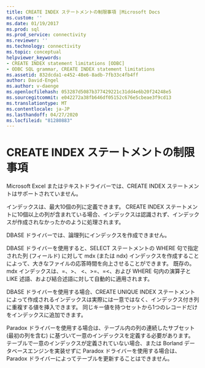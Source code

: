 ```yaml
---
title: CREATE INDEX ステートメントの制限事項 |Microsoft Docs
ms.custom: ''
ms.date: 01/19/2017
ms.prod: sql
ms.prod_service: connectivity
ms.reviewer: ''
ms.technology: connectivity
ms.topic: conceptual
helpviewer_keywords:
- CREATE INDEX statement limitations [ODBC]
- ODBC SQL grammar, CREATE INDEX statement limitations
ms.assetid: 832dcda1-e452-48e6-8adb-7fb33c4fb4ff
author: David-Engel
ms.author: v-daenge
ms.openlocfilehash: 053287d5087b377429221c31dd4e6b20f24248e5
ms.sourcegitcommit: e042272a38fb646df05152c676e5cbeae3f9cd13
ms.translationtype: MT
ms.contentlocale: ja-JP
ms.lasthandoff: 04/27/2020
ms.locfileid: "81280883"
---
```

# <a name="create-index-statement-limitations"></a>CREATE INDEX ステートメントの制限事項
Microsoft Excel またはテキストドライバーでは、CREATE INDEX ステートメントはサポートされていません。  
  
 インデックスは、最大10個の列に定義できます。 CREATE INDEX ステートメントに10個以上の列が含まれている場合、インデックスは認識されず、インデックスが作成されなかったかのように処理されます。  
  
 DBASE ドライバーでは、論理列にインデックスを作成できません。  
  
 DBASE ドライバーを使用すると、SELECT ステートメントの WHERE 句で指定された列 (フィールド) に対して mdx (または ndx) インデックスを作成することによって、大きなファイルの応答時間を向上させることができます。 既存の。 mdx インデックスは、=、>、 \<、>=、=<、および WHERE 句内の演算子と LIKE 述語、および結合述語に対して自動的に適用されます。  
  
 DBASE ドライバーを使用する場合、CREATE UNIQUE INDEX ステートメントによって作成されるインデックスは実際には一意ではなく、インデックス付き列に重複する値を挿入できます。 同じキー値を持つセットから1つのレコードだけをインデックスに追加できます。  
  
 Paradox ドライバーを使用する場合は、テーブル内の列の連続したサブセット (最初の列を含む) に基づいて一意のインデックスを定義する必要があります。 テーブルで一意のインデックスが定義されていない場合、または Borland データベースエンジンを実装せずに Paradox ドライバーを使用する場合は、Paradox ドライバーによってテーブルを更新することはできません。
